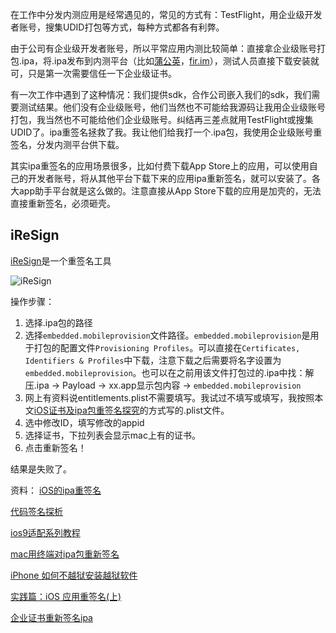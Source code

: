 在工作中分发内测应用是经常遇见的，常见的方式有：TestFlight，用企业级开发者账号，搜集UDID打包等方式，每种方式都各有利弊。

由于公司有企业级开发者账号，所以平常应用内测比较简单：直接拿企业级账号打包.ipa，将.ipa发布到内测平台（比如[蒲公英](https://www.pgyer.com)，[fir.im](https://fir.im/)），测试人员直接下载安装就可，只是第一次需要信任一下企业级证书。

有一次工作中遇到了这种情况：我们提供sdk，合作公司嵌入我们的sdk，我们需要测试结果。他们没有企业级账号，他们当然也不可能给我源码让我用企业级账号打包，我当然也不可能给他们企业级账号。纠结再三差点就用TestFlight或搜集UDID了。ipa重签名拯救了我。我让他们给我打一个.ipa包，我使用企业级账号重签名，分发内测平台供下载。

其实ipa重签名的应用场景很多，比如付费下载App Store上的应用，可以使用自己的开发者账号，将从其他平台下载下来的应用ipa重新签名，就可以安装了。各大app助手平台就是这么做的。注意直接从App Store下载的应用是加壳的，无法直接重新签名，必须砸壳。

## iReSign

[iReSign](https://github.com/maciekish/iReSign)是一个重签名工具

![iReSign](http://oalg33nuc.bkt.clouddn.com/2017-07-25-19-21-04.png)

操作步骤：

1. 选择.ipa包的路径
2. 选择`embedded.mobileprovision`文件路径。`embedded.mobileprovision`是用于打包的配置文件`Provisioning Profiles`。可以直接在`Certificates, Identifiers & Profiles`中下载，注意下载之后需要将名字设置为`embedded.mobileprovision`。也可以在之前用该文件打包过的.ipa中找：解压.ipa -> Payload -> xx.app显示包内容 -> `embedded.mobileprovision`
3. 网上有资料说entitlements.plist不需要填写。我试过不填写或填写，我按照本文[iOS证书及ipa包重签名探究](http://www.olinone.com/?p=198)的方式写的.plist文件。
4. 选中修改ID，填写修改的appid
5. 选择证书，下拉列表会显示mac上有的证书。
6. 点击重新签名！

结果是失败了。



资料：
[iOS的ipa重签名](http://www.jianshu.com/p/3f57d51f770a)

[代码签名探析](https://objccn.io/issue-17-2/)

[ios9适配系列教程](https://github.com/ChenYilong/iOS9AdaptationTips#3%E4%BC%81%E4%B8%9A%E7%BA%A7%E5%88%86%E5%8F%91)

[mac用终端对ipa包重新签名](http://www.hudongdong.com/skill/363.html)

[iPhone 如何不越狱安装越狱软件](http://www.jianshu.com/p/0d460b52ce96)

[实践篇：iOS 应用重签名(上)](http://www.iosugar.com/2017/04/10/Practice-articles-iOS-application-re-signature/)

[企业证书重新签名ipa](http://www.jianshu.com/p/1ef0dbdac653)


